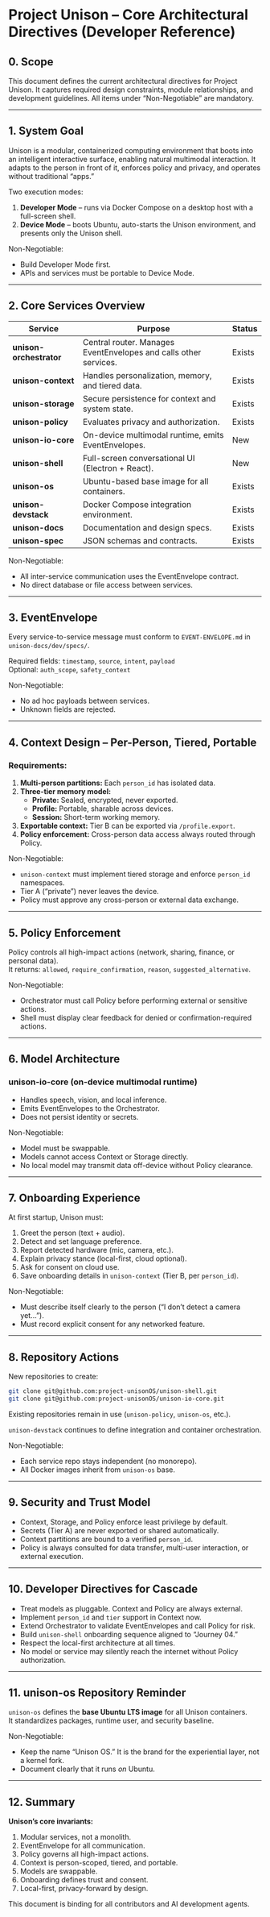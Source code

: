 # Project Unison – Core Architectural Directives (Developer Reference)

## 0. Scope
This document defines the current architectural directives for Project Unison. It captures required design constraints, module relationships, and development guidelines. All items under “Non-Negotiable” are mandatory.

---

## 1. System Goal
Unison is a modular, containerized computing environment that boots into an intelligent interactive surface, enabling natural multimodal interaction. It adapts to the person in front of it, enforces policy and privacy, and operates without traditional “apps.”

Two execution modes:
1. **Developer Mode** – runs via Docker Compose on a desktop host with a full-screen shell.
2. **Device Mode** – boots Ubuntu, auto-starts the Unison environment, and presents only the Unison shell.

Non-Negotiable:
- Build Developer Mode first.
- APIs and services must be portable to Device Mode.

---

## 2. Core Services Overview

| Service | Purpose | Status |
|----------|----------|---------|
| **unison-orchestrator** | Central router. Manages EventEnvelopes and calls other services. | Exists |
| **unison-context** | Handles personalization, memory, and tiered data. | Exists |
| **unison-storage** | Secure persistence for context and system state. | Exists |
| **unison-policy** | Evaluates privacy and authorization. | Exists |
| **unison-io-core** | On-device multimodal runtime, emits EventEnvelopes. | New |
| **unison-shell** | Full-screen conversational UI (Electron + React). | New |
| **unison-os** | Ubuntu-based base image for all containers. | Exists |
| **unison-devstack** | Docker Compose integration environment. | Exists |
| **unison-docs** | Documentation and design specs. | Exists |
| **unison-spec** | JSON schemas and contracts. | Exists |

Non-Negotiable:
- All inter-service communication uses the EventEnvelope contract.
- No direct database or file access between services.

---

## 3. EventEnvelope
Every service-to-service message must conform to `EVENT-ENVELOPE.md` in `unison-docs/dev/specs/`.

Required fields: `timestamp`, `source`, `intent`, `payload`  
Optional: `auth_scope`, `safety_context`

Non-Negotiable:
- No ad hoc payloads between services.
- Unknown fields are rejected.

---

## 4. Context Design – Per-Person, Tiered, Portable
### Requirements:
1. **Multi-person partitions:** Each `person_id` has isolated data.
2. **Three-tier memory model:**
   - **Private:** Sealed, encrypted, never exported.
   - **Profile:** Portable, sharable across devices.
   - **Session:** Short-term working memory.
3. **Exportable context:** Tier B can be exported via `/profile.export`.
4. **Policy enforcement:** Cross-person data access always routed through Policy.

Non-Negotiable:
- `unison-context` must implement tiered storage and enforce `person_id` namespaces.
- Tier A (“private”) never leaves the device.
- Policy must approve any cross-person or external data exchange.

---

## 5. Policy Enforcement
Policy controls all high-impact actions (network, sharing, finance, or personal data).  
It returns: `allowed`, `require_confirmation`, `reason`, `suggested_alternative`.

Non-Negotiable:
- Orchestrator must call Policy before performing external or sensitive actions.
- Shell must display clear feedback for denied or confirmation-required actions.

---

## 6. Model Architecture
### unison-io-core (on-device multimodal runtime)
- Handles speech, vision, and local inference.
- Emits EventEnvelopes to the Orchestrator.
- Does not persist identity or secrets.

Non-Negotiable:
- Model must be swappable.
- Models cannot access Context or Storage directly.
- No local model may transmit data off-device without Policy clearance.

---

## 7. Onboarding Experience
At first startup, Unison must:
1. Greet the person (text + audio).
2. Detect and set language preference.
3. Report detected hardware (mic, camera, etc.).
4. Explain privacy stance (local-first, cloud optional).
5. Ask for consent on cloud use.
6. Save onboarding details in `unison-context` (Tier B, per `person_id`).

Non-Negotiable:
- Must describe itself clearly to the person (“I don’t detect a camera yet…”).
- Must record explicit consent for any networked feature.

---

## 8. Repository Actions

New repositories to create:
```bash
git clone git@github.com:project-unisonOS/unison-shell.git
git clone git@github.com:project-unisonOS/unison-io-core.git
```
Existing repositories remain in use (`unison-policy`, `unison-os`, etc.).

`unison-devstack` continues to define integration and container orchestration.

Non-Negotiable:
- Each service repo stays independent (no monorepo).
- All Docker images inherit from `unison-os` base.

---

## 9. Security and Trust Model
- Context, Storage, and Policy enforce least privilege by default.  
- Secrets (Tier A) are never exported or shared automatically.  
- Context partitions are bound to a verified `person_id`.  
- Policy is always consulted for data transfer, multi-user interaction, or external execution.

---

## 10. Developer Directives for Cascade
- Treat models as pluggable. Context and Policy are always external.  
- Implement `person_id` and `tier` support in Context now.  
- Extend Orchestrator to validate EventEnvelopes and call Policy for risk.  
- Build `unison-shell` onboarding sequence aligned to “Journey 04.”  
- Respect the local-first architecture at all times.  
- No model or service may silently reach the internet without Policy authorization.

---

## 11. unison-os Repository Reminder
`unison-os` defines the **base Ubuntu LTS image** for all Unison containers.  
It standardizes packages, runtime user, and security baseline.

Non-Negotiable:
- Keep the name “Unison OS.” It is the brand for the experiential layer, not a kernel fork.
- Document clearly that it runs *on* Ubuntu.

---

## 12. Summary
**Unison’s core invariants:**  
1. Modular services, not a monolith.  
2. EventEnvelope for all communication.  
3. Policy governs all high-impact actions.  
4. Context is person-scoped, tiered, and portable.  
5. Models are swappable.  
6. Onboarding defines trust and consent.  
7. Local-first, privacy-forward by design.

This document is binding for all contributors and AI development agents.
